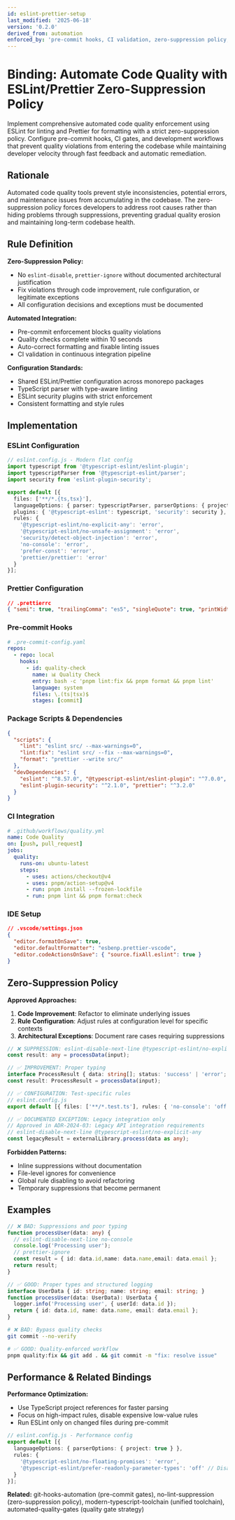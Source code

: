```yaml
---
id: eslint-prettier-setup
last_modified: '2025-06-18'
version: '0.2.0'
derived_from: automation
enforced_by: 'pre-commit hooks, CI validation, zero-suppression policy, automated formatting'
---
```


# Binding: Automate Code Quality with ESLint/Prettier Zero-Suppression Policy

Implement comprehensive automated code quality enforcement using ESLint for linting and Prettier for formatting with a strict zero-suppression policy. Configure pre-commit hooks, CI gates, and development workflows that prevent quality violations from entering the codebase while maintaining developer velocity through fast feedback and automatic remediation.

## Rationale

Automated code quality tools prevent style inconsistencies, potential errors, and maintenance issues from accumulating in the codebase. The zero-suppression policy forces developers to address root causes rather than hiding problems through suppressions, preventing gradual quality erosion and maintaining long-term codebase health.

## Rule Definition

**Zero-Suppression Policy:**
- No `eslint-disable`, `prettier-ignore` without documented architectural justification
- Fix violations through code improvement, rule configuration, or legitimate exceptions
- All configuration decisions and exceptions must be documented

**Automated Integration:**
- Pre-commit enforcement blocks quality violations
- Quality checks complete within 10 seconds
- Auto-correct formatting and fixable linting issues
- CI validation in continuous integration pipeline

**Configuration Standards:**
- Shared ESLint/Prettier configuration across monorepo packages
- TypeScript parser with type-aware linting
- ESLint security plugins with strict enforcement
- Consistent formatting and style rules

## Implementation

### ESLint Configuration
```typescript
// eslint.config.js - Modern flat config
import typescript from '@typescript-eslint/eslint-plugin';
import typescriptParser from '@typescript-eslint/parser';
import security from 'eslint-plugin-security';

export default [{
  files: ['**/*.{ts,tsx}'],
  languageOptions: { parser: typescriptParser, parserOptions: { project: './tsconfig.json' } },
  plugins: { '@typescript-eslint': typescript, 'security': security },
  rules: {
    '@typescript-eslint/no-explicit-any': 'error',
    '@typescript-eslint/no-unsafe-assignment': 'error',
    'security/detect-object-injection': 'error',
    'no-console': 'error',
    'prefer-const': 'error',
    'prettier/prettier': 'error'
  }
}];
```

### Prettier Configuration
```json
// .prettierrc
{ "semi": true, "trailingComma": "es5", "singleQuote": true, "printWidth": 80, "tabWidth": 2 }
```

### Pre-commit Hooks
```yaml
# .pre-commit-config.yaml
repos:
  - repo: local
    hooks:
      - id: quality-check
        name: 📊 Quality Check
        entry: bash -c 'pnpm lint:fix && pnpm format && pnpm lint'
        language: system
        files: \.(ts|tsx)$
        stages: [commit]
```

### Package Scripts & Dependencies
```json
{
  "scripts": {
    "lint": "eslint src/ --max-warnings=0",
    "lint:fix": "eslint src/ --fix --max-warnings=0",
    "format": "prettier --write src/"
  },
  "devDependencies": {
    "eslint": "^8.57.0", "@typescript-eslint/eslint-plugin": "^7.0.0",
    "eslint-plugin-security": "^2.1.0", "prettier": "^3.2.0"
  }
}
```

### CI Integration
```yaml
# .github/workflows/quality.yml
name: Code Quality
on: [push, pull_request]
jobs:
  quality:
    runs-on: ubuntu-latest
    steps:
      - uses: actions/checkout@v4
      - uses: pnpm/action-setup@v4
      - run: pnpm install --frozen-lockfile
      - run: pnpm lint && pnpm format:check
```

### IDE Setup
```json
// .vscode/settings.json
{
  "editor.formatOnSave": true,
  "editor.defaultFormatter": "esbenp.prettier-vscode",
  "editor.codeActionsOnSave": { "source.fixAll.eslint": true }
}
```

## Zero-Suppression Policy

**Approved Approaches:**
1. **Code Improvement**: Refactor to eliminate underlying issues
2. **Rule Configuration**: Adjust rules at configuration level for specific contexts
3. **Architectural Exceptions**: Document rare cases requiring suppressions

```typescript
// ❌ SUPPRESSION: eslint-disable-next-line @typescript-eslint/no-explicit-any
const result: any = processData(input);

// ✅ IMPROVEMENT: Proper typing
interface ProcessResult { data: string[]; status: 'success' | 'error'; }
const result: ProcessResult = processData(input);

// ✅ CONFIGURATION: Test-specific rules
// eslint.config.js
export default [{ files: ['**/*.test.ts'], rules: { 'no-console': 'off' } }];

// ✅ DOCUMENTED EXCEPTION: Legacy integration only
// Approved in ADR-2024-03: Legacy API integration requirements
// eslint-disable-next-line @typescript-eslint/no-explicit-any
const legacyResult = externalLibrary.process(data as any);
```

**Forbidden Patterns:**
- Inline suppressions without documentation
- File-level ignores for convenience
- Global rule disabling to avoid refactoring
- Temporary suppressions that become permanent

## Examples

```typescript
// ❌ BAD: Suppressions and poor typing
function processUser(data: any) {
  // eslint-disable-next-line no-console
  console.log('Processing user');
  // prettier-ignore
  const result = { id: data.id,name: data.name,email: data.email };
  return result;
}

// ✅ GOOD: Proper types and structured logging
interface UserData { id: string; name: string; email: string; }
function processUser(data: UserData): UserData {
  logger.info('Processing user', { userId: data.id });
  return { id: data.id, name: data.name, email: data.email };
}
```

```bash
# ❌ BAD: Bypass quality checks
git commit --no-verify

# ✅ GOOD: Quality-enforced workflow
pnpm quality:fix && git add . && git commit -m "fix: resolve issue"
```

## Performance & Related Bindings

**Performance Optimization:**
- Use TypeScript project references for faster parsing
- Focus on high-impact rules, disable expensive low-value rules
- Run ESLint only on changed files during pre-commit

```typescript
// eslint.config.js - Performance config
export default [{
  languageOptions: { parserOptions: { project: true } },
  rules: {
    '@typescript-eslint/no-floating-promises': 'error',
    '@typescript-eslint/prefer-readonly-parameter-types': 'off' // Disable expensive rule
  }
}];
```

**Related:** git-hooks-automation (pre-commit gates), no-lint-suppression (zero-suppression policy), modern-typescript-toolchain (unified toolchain), automated-quality-gates (quality gate strategy)
